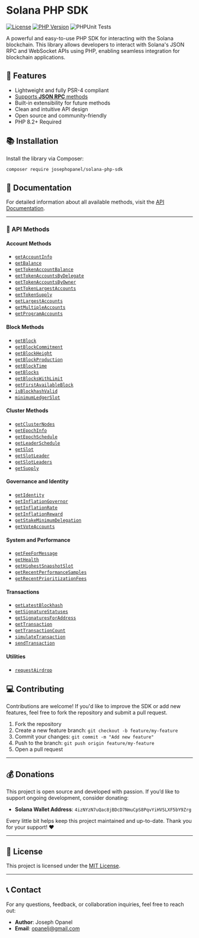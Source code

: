 # Solana PHP SDK

[![License](https://img.shields.io/badge/license-MIT-blue.svg)](https://opensource.org/licenses/MIT)
[![PHP Version](https://img.shields.io/badge/PHP-%5E8.2-blue)](https://www.php.net/releases/8.2/)
![PHPUnit Tests](https://github.com/jopanel/solana-php-sdk/actions/workflows/phpunit.yml/badge.svg)


A powerful and easy-to-use PHP SDK for interacting with the Solana blockchain. This library allows developers to interact with Solana's JSON RPC and WebSocket APIs using PHP, enabling seamless integration for blockchain applications.

## 🚀 Features
- Lightweight and fully PSR-4 compliant
- [Supports **JSON RPC** methods](https://solana.com/docs/rpc)
- Built-in extensibility for future methods
- Clean and intuitive API design
- Open source and community-friendly
- PHP 8.2+ Required

## 📚 Installation

Install the library via Composer:

```bash
composer require josephopanel/solana-php-sdk
```

## 📖 Documentation

For detailed information about all available methods, visit the [API Documentation](docs/API.md).

---

### 🚀 API Methods

#### Account Methods
- [`getAccountInfo`](docs/API.md#getaccountinfo)
- [`getBalance`](docs/API.md#getbalance)
- [`getTokenAccountBalance`](docs/API.md#gettokenaccountbalance)
- [`getTokenAccountsByDelegate`](docs/API.md#gettokenaccountsbydelegate)
- [`getTokenAccountsByOwner`](docs/API.md#gettokenaccountsbyowner)
- [`getTokenLargestAccounts`](docs/API.md#gettokenlargestaccounts)
- [`getTokenSupply`](docs/API.md#gettokensupply)
- [`getLargestAccounts`](docs/API.md#getlargestaccounts)
- [`getMultipleAccounts`](docs/API.md#getmultipleaccounts)
- [`getProgramAccounts`](docs/API.md#getprogramaccounts)

#### Block Methods
- [`getBlock`](docs/API.md#getblock)
- [`getBlockCommitment`](docs/API.md#getblockcommitment)
- [`getBlockHeight`](docs/API.md#getblockheight)
- [`getBlockProduction`](docs/API.md#getblockproduction)
- [`getBlockTime`](docs/API.md#getblocktime)
- [`getBlocks`](docs/API.md#getblocks)
- [`getBlocksWithLimit`](docs/API.md#getblockswithlimit)
- [`getFirstAvailableBlock`](docs/API.md#getfirstavailableblock)
- [`isBlockhashValid`](docs/API.md#isblockhashvalid)
- [`minimumLedgerSlot`](docs/API.md#minimumledgerslot)

#### Cluster Methods
- [`getClusterNodes`](docs/API.md#getclusternodes)
- [`getEpochInfo`](docs/API.md#getepochinfo)
- [`getEpochSchedule`](docs/API.md#getepochschedule)
- [`getLeaderSchedule`](docs/API.md#getleaderschedule)
- [`getSlot`](docs/API.md#getslot)
- [`getSlotLeader`](docs/API.md#getslotleader)
- [`getSlotLeaders`](docs/API.md#getslotleaders)
- [`getSupply`](docs/API.md#getsupply)

#### Governance and Identity
- [`getIdentity`](docs/API.md#getidentity)
- [`getInflationGovernor`](docs/API.md#getinflationgovernor)
- [`getInflationRate`](docs/API.md#getinflationrate)
- [`getInflationReward`](docs/API.md#getinflationreward)
- [`getStakeMinimumDelegation`](docs/API.md#getstakeminimumdelegation)
- [`getVoteAccounts`](docs/API.md#getvoteaccounts)

#### System and Performance
- [`getFeeForMessage`](docs/API.md#getfeeformessage)
- [`getHealth`](docs/API.md#gethealth)
- [`getHighestSnapshotSlot`](docs/API.md#gethighestsnapshotslot)
- [`getRecentPerformanceSamples`](docs/API.md#getrecentperformancesamples)
- [`getRecentPrioritizationFees`](docs/API.md#getrecentprioritizationfees)

#### Transactions
- [`getLatestBlockhash`](docs/API.md#getlatestblockhash)
- [`getSignatureStatuses`](docs/API.md#getsignaturestatuses)
- [`getSignaturesForAddress`](docs/API.md#getsignaturesforaddress)
- [`getTransaction`](docs/API.md#gettransaction)
- [`getTransactionCount`](docs/API.md#gettransactioncount)
- [`simulateTransaction`](docs/API.md#simulatetransaction)
- [`sendTransaction`](docs/API.md#sendtransaction)

#### Utilities
- [`requestAirdrop`](docs/API.md#requestairdrop)


## 💻 Contributing

Contributions are welcome! If you'd like to improve the SDK or add new features, feel free to fork the repository and submit a pull request.

1. Fork the repository
2. Create a new feature branch: `git checkout -b feature/my-feature`
3. Commit your changes: `git commit -m "Add new feature"`
4. Push to the branch: `git push origin feature/my-feature`
5. Open a pull request

---

## 💰 Donations

This project is open source and developed with passion. If you’d like to support ongoing development, consider donating:

- **Solana Wallet Address**: `4izNYzN7uQac8jBDcD7NmuCpS8PqvYiHVSLXF5bY9Zrg`

Every little bit helps keep this project maintained and up-to-date. Thank you for your support! ❤️

---

## 📜 License

This project is licensed under the [MIT License](https://opensource.org/licenses/MIT).

---

## 📞 Contact

For any questions, feedback, or collaboration inquiries, feel free to reach out:

- **Author**: Joseph Opanel
- **Email**: [opanelj@gmail.com](mailto:opanelj@gmail.com)
